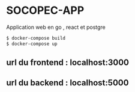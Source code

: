 # SOCOPEC-APP
Application web en go , react et postgre
```bash
$ docker-compose build
$ docker-compose up
```
## url du frontend : localhost:3000
## url du backend : localhost:5000

